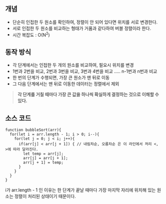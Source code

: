 ## 개념
- 단순히 인접한 두 원소를 확인하여, 정렬이 안 되어 있다면 위치를 서로 변경한다.
- 서로 인접한 두 원소를 비교하는 형태가 거품과 같다하여 버블 정렬이라 한다.
- 시간 복잡도 : O(N<sup>2</sup>)

## 동작 방식
- 각 단계에서는 인접한 두 개의 원소를 비교하여, 필요시 위치를 변경
- 1번과 2번을 비교, 2번과 3번을 비교, 3번과 4번을 비교 ..... n-1번과 n번과 비교
- 한 번의 단계가 수행되면, 가장 큰 원소가 맨 뒤로 이동
- 그 다음 단계에서는 맨 뒤로 이동한 데이터는 정렬에서 제외
> <b>각 단계를 거칠 때마다 가장 큰 값을 하나씩 확실하게 결정하는 것으로 이해할 수 있다.</b>

## 소스 코드
```
function bubbleSort(arr){
  for(let i = arr.length - 1; i > 0; i--){
    for(let j = 0; j < i; j++){
      if(arr[j] < arr[j + 1]) { // 내림차순, 오름차순 은 이 라인에서 처리 <, >에 따라 달라진다.
        let temp = arr[j];
        arr[j] = arr[j + 1];
        arr[j + 1] = temp;
      }
    }
  }
}
```
i가 arr.length - 1 인 이유는 한 단계가 끝날 때마다 가장 마지막 자리에 위치해 있는 원소는 정렬이 처리된 상태이기 때문이다.
